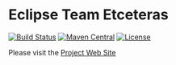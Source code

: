 # Eclipse Team Etceteras
[![Build Status](https://travis-ci.org/netceteragroup/eclipse-team-etceteras.svg?branch=master)](https://travis-ci.org/netceteragroup/eclipse-team-etceteras)
[![Maven Central](https://maven-badges.herokuapp.com/maven-central/ch.netcetera.eclipse/ch.netcetera.eclipse.ete.updatesite/badge.svg)](https://maven-badges.herokuapp.com/maven-central/ch.netcetera.eclipse/ch.netcetera.eclipse.ete.updatesite/)
[![License](https://img.shields.io/badge/license-EPL-blue.svg?style=flat)](https://github.com/netceteragroup/eclipse-team-etceteras/blob/master/epl-v10.txt)

Please visit the [Project Web Site](http://netceteragroup.github.io/eclipse-team-etceteras/)
